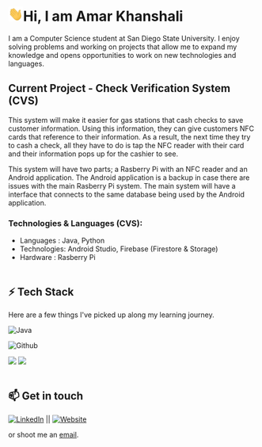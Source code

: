 
# <img src="https://raw.githubusercontent.com/ABSphreak/ABSphreak/master/gifs/Hi.gif" width="30px">Hi, I am Amar Khanshali

I am a Computer Science student at San Diego State University. I enjoy solving problems and working on projects that allow me to expand my knowledge and opens opportunities to work on new technologies and languages. 

## Current Project - Check Verification System (CVS)

This system will make it easier for gas stations that cash checks to save customer information. Using this information, they can give customers NFC cards that reference to their information. As a result, the next time they try to cash a check, all they have to do is tap the NFC reader with their card and their information pops up for the cashier to see.

This system will have two parts; a Rasberry Pi with an NFC reader and an Android application. The Android application is a backup in case there are issues with the main Rasberry Pi system. The main system will have a interface that connects to the same database being used by the Android application. 

### Technologies & Languages (CVS): 
- Languages   : Java, Python
- Technologies: Android Studio, Firebase (Firestore & Storage)
- Hardware    : Rasberry Pi
\
&nbsp;
## ⚡ Tech Stack

Here are a few things I've picked up along my learning journey.

![Java](https://img.shields.io/badge/Java-ED8B00?style=for-the-badge&logo=java&logoColor=white)

![Github](https://img.shields.io/badge/github%20-%23121011.svg?&style=for-the-badge&logo=github&logoColor=white)
 
![](https://img.shields.io/badge/-Raspberry%20Pi-C51A4A?style=for-the-badge&logo=Raspberry-Pi) ![](https://img.shields.io/badge/-Arduino-00979D?style=for-the-badge&logo=Arduino&logoColor=white)
\
&nbsp;
## 📫 Get in touch
[![LinkedIn](https://img.shields.io/badge/LinkedIn-0077B5?style=for-the-badge&logo=linkedin&logoColor=white)](https://in.linkedin.com/in/amarkhanshali) || [![Website](https://img.shields.io/badge/Website-Check%20out%20my%20website-blue)](https://www.amarkhanshali.me)


 or shoot me an [email](mailto:amarkhanshali2015@gmail.com).

